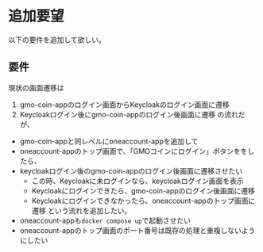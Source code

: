 # 追加要望
以下の要件を追加して欲しい。

## 要件
現状の画面遷移は
1. gmo-coin-appのログイン画面からKeycloakのログイン画面に遷移
2. Keycloakログイン後にgmo-coin-appのログイン後画面に遷移
の流れだが、
- gmo-coin-appと同レベルにoneaccount-appを追加して
- oneaccount-appのトップ画面で、「GMOコインにログイン」ボタンををしたら、
- keycloakログイン後のgmo-coin-appのログイン後画面に遷移させたい
  - この時、Keycloakに未ログインなら、keycloakログイン画面を表示
  - Keycloakにログインできたら、gmo-coin-appのログイン後画面に遷移
  - Keycloakにログインできなかったら、oneaccount-appのトップ画面に遷移
という流れを追加したい。
- oneaccount-appも`docker compose up`で起動させたい
- oneaccount-appのトップ画面のポート番号は既存の処理と重複しないようにしたい